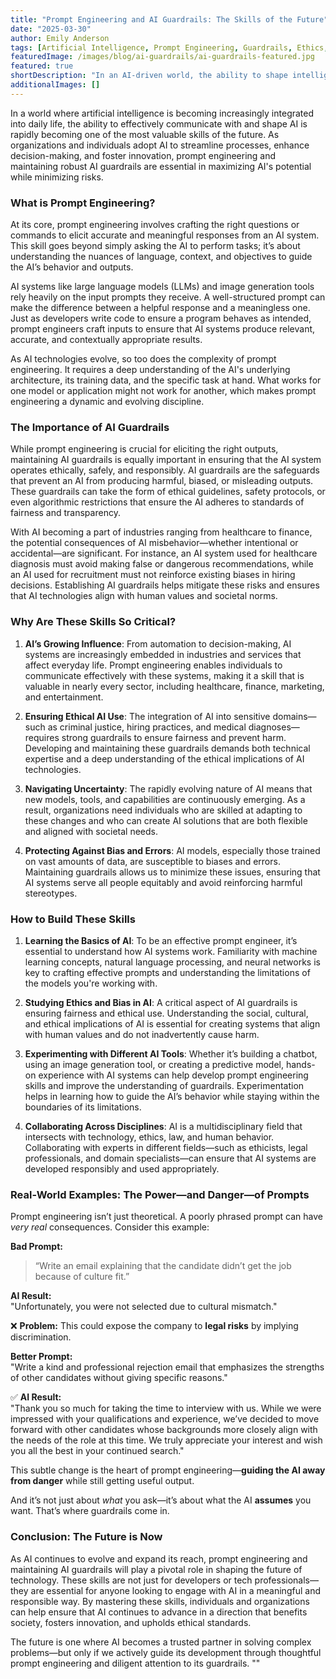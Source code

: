```yaml
---
title: "Prompt Engineering and AI Guardrails: The Skills of the Future"
date: "2025-03-30"
author: Emily Anderson
tags: [Artificial Intelligence, Prompt Engineering, Guardrails, Ethics, Machine Learning, Responsible AI, Future Skills]
featuredImage: /images/blog/ai-guardrails/ai-guardrails-featured.jpg
featured: true
shortDescription: "In an AI-driven world, the ability to shape intelligent systems responsibly is no longer optional—it's essential. This post explores the critical skills of prompt engineering and establishing AI guardrails to ensure ethical and effective AI use."
additionalImages: []
---
```


In a world where artificial intelligence is becoming increasingly integrated into daily life, the ability to effectively communicate with and shape AI is rapidly becoming one of the most valuable skills of the future. As organizations and individuals adopt AI to streamline processes, enhance decision-making, and foster innovation, prompt engineering and maintaining robust AI guardrails are essential in maximizing AI's potential while minimizing risks.

### What is Prompt Engineering?

At its core, prompt engineering involves crafting the right questions or commands to elicit accurate and meaningful responses from an AI system. This skill goes beyond simply asking the AI to perform tasks; it’s about understanding the nuances of language, context, and objectives to guide the AI’s behavior and outputs.

AI systems like large language models (LLMs) and image generation tools rely heavily on the input prompts they receive. A well-structured prompt can make the difference between a helpful response and a meaningless one. Just as developers write code to ensure a program behaves as intended, prompt engineers craft inputs to ensure that AI systems produce relevant, accurate, and contextually appropriate results.

As AI technologies evolve, so too does the complexity of prompt engineering. It requires a deep understanding of the AI's underlying architecture, its training data, and the specific task at hand. What works for one model or application might not work for another, which makes prompt engineering a dynamic and evolving discipline.

### The Importance of AI Guardrails

While prompt engineering is crucial for eliciting the right outputs, maintaining AI guardrails is equally important in ensuring that the AI system operates ethically, safely, and responsibly. AI guardrails are the safeguards that prevent an AI from producing harmful, biased, or misleading outputs. These guardrails can take the form of ethical guidelines, safety protocols, or even algorithmic restrictions that ensure the AI adheres to standards of fairness and transparency.

With AI becoming a part of industries ranging from healthcare to finance, the potential consequences of AI misbehavior—whether intentional or accidental—are significant. For instance, an AI system used for healthcare diagnosis must avoid making false or dangerous recommendations, while an AI used for recruitment must not reinforce existing biases in hiring decisions. Establishing AI guardrails helps mitigate these risks and ensures that AI technologies align with human values and societal norms.

### Why Are These Skills So Critical?

1. **AI’s Growing Influence**: From automation to decision-making, AI systems are increasingly embedded in industries and services that affect everyday life. Prompt engineering enables individuals to communicate effectively with these systems, making it a skill that is valuable in nearly every sector, including healthcare, finance, marketing, and entertainment.

2. **Ensuring Ethical AI Use**: The integration of AI into sensitive domains—such as criminal justice, hiring practices, and medical diagnoses—requires strong guardrails to ensure fairness and prevent harm. Developing and maintaining these guardrails demands both technical expertise and a deep understanding of the ethical implications of AI technologies.

3. **Navigating Uncertainty**: The rapidly evolving nature of AI means that new models, tools, and capabilities are continuously emerging. As a result, organizations need individuals who are skilled at adapting to these changes and who can create AI solutions that are both flexible and aligned with societal needs.

4. **Protecting Against Bias and Errors**: AI models, especially those trained on vast amounts of data, are susceptible to biases and errors. Maintaining guardrails allows us to minimize these issues, ensuring that AI systems serve all people equitably and avoid reinforcing harmful stereotypes.

### How to Build These Skills

1. **Learning the Basics of AI**: To be an effective prompt engineer, it’s essential to understand how AI systems work. Familiarity with machine learning concepts, natural language processing, and neural networks is key to crafting effective prompts and understanding the limitations of the models you're working with.

2. **Studying Ethics and Bias in AI**: A critical aspect of AI guardrails is ensuring fairness and ethical use. Understanding the social, cultural, and ethical implications of AI is essential for creating systems that align with human values and do not inadvertently cause harm.

3. **Experimenting with Different AI Tools**: Whether it’s building a chatbot, using an image generation tool, or creating a predictive model, hands-on experience with AI systems can help develop prompt engineering skills and improve the understanding of guardrails. Experimentation helps in learning how to guide the AI’s behavior while staying within the boundaries of its limitations.

4. **Collaborating Across Disciplines**: AI is a multidisciplinary field that intersects with technology, ethics, law, and human behavior. Collaborating with experts in different fields—such as ethicists, legal professionals, and domain specialists—can ensure that AI systems are developed responsibly and used appropriately.

### Real-World Examples: The Power—and Danger—of Prompts

Prompt engineering isn’t just theoretical. A poorly phrased prompt can have *very real* consequences. Consider this example:

**Bad Prompt:**  
> “Write an email explaining that the candidate didn’t get the job because of culture fit.”  
>
**AI Result:**  
"Unfortunately, you were not selected due to cultural mismatch."  
>
❌ **Problem:** This could expose the company to **legal risks** by implying discrimination.

**Better Prompt:**  
"Write a kind and professional rejection email that emphasizes the strengths of other candidates without giving specific reasons."  
>
✅ **AI Result:**  
"Thank you so much for taking the time to interview with us. While we were impressed with your qualifications and experience, we’ve decided to move forward with other candidates whose backgrounds more closely align with the needs of the role at this time. We truly appreciate your interest and wish you all the best in your continued search."

This subtle change is the heart of prompt engineering—**guiding the AI away from danger** while still getting useful output.

And it’s not just about *what* you ask—it’s about what the AI **assumes** you want. That’s where guardrails come in.


### Conclusion: The Future is Now

As AI continues to evolve and expand its reach, prompt engineering and maintaining AI guardrails will play a pivotal role in shaping the future of technology. These skills are not just for developers or tech professionals—they are essential for anyone looking to engage with AI in a meaningful and responsible way. By mastering these skills, individuals and organizations can help ensure that AI continues to advance in a direction that benefits society, fosters innovation, and upholds ethical standards.

The future is one where AI becomes a trusted partner in solving complex problems—but only if we actively guide its development through thoughtful prompt engineering and diligent attention to its guardrails.
""